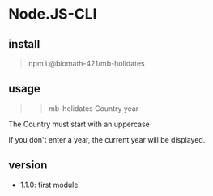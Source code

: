 # Node.JS-CLI

## install

> npm i @biomath-421/mb-holidates

## usage

>> mb-holidates Country year

The Country must start with an uppercase

If you don't enter a year, the current year will be displayed.

## version

- 1.1.0: first module
